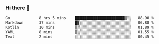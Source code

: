 ### Hi there 👋

<!--
**yeya24/yeya24** is a ✨ _special_ ✨ repository because its `README.md` (this file) appears on your GitHub profile.

Here are some ideas to get you started:

- 🔭 I’m currently working on ...
- 🌱 I’m currently learning ...
- 👯 I’m looking to collaborate on ...
- 🤔 I’m looking for help with ...
- 💬 Ask me about ...
- 📫 How to reach me: ...
- 😄 Pronouns: ...
- ⚡ Fun fact: ...
-->

<!--START_SECTION:waka-->

```txt
Go             8 hrs 5 mins    ██████████████████████▒░░   88.90 %
Markdown       37 mins         █▓░░░░░░░░░░░░░░░░░░░░░░░   06.88 %
Kotlin         10 mins         ▒░░░░░░░░░░░░░░░░░░░░░░░░   01.89 %
YAML           8 mins          ▒░░░░░░░░░░░░░░░░░░░░░░░░   01.55 %
Text           2 mins          ░░░░░░░░░░░░░░░░░░░░░░░░░   00.45 %
```

<!--END_SECTION:waka-->

